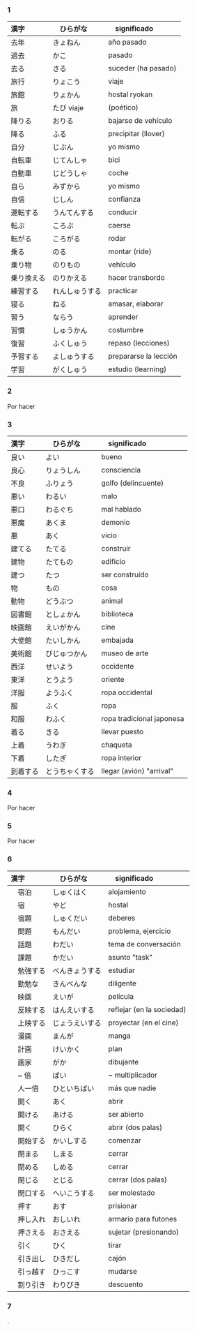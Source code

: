 ### 1

| 漢字　		|　ひらがな　		|　significado 							|
|:------ 	|:--------		|:-----------								|
| 去年　		| きょねん 			| año pasado 								|
| 過去　		| かこ 				| pasado 										|
| 去る			| さる 				| suceder (ha pasado) 			|
| 旅行　		| りょこう 			| viaje 										|
| 旅館			| りょかん 			| hostal ryokan 						|
| 旅　 		| たび viaje 	| (poético) 								|
| 降りる　	| おりる 				| bajarse de vehículo 			|
| 降る　 		| ふる 				| precipitar (llover) 			|
| 自分　		| じぶん 				| yo mismo 									|
| 自転車　	| じてんしゃ 		| bici 											|
| 自動車　	| じどうしゃ 		| coche 										|
| 自ら　		| みずから 			| yo mismo 									|
| 自信　		| じしん 				| confianza 								|
| 運転する　| うんてんする 	| conducir 									|
| 転ぶ　		| ころぶ 				| caerse 										|
| 転がる　	| ころがる 			| rodar 										|
| 乗る　 		| のる 				| montar (ride) 						|
| 乗り物　	| のりもの 			| vehículo 									|
| 乗り換える| のりかえる 		| hacer transbordo 					|
| 練習する　| れんしゅうする | practicar  								|
| 寝る　		| ねる 				| amasar, elaborar 					|
| 習う　		| ならう 				| aprender 									|
| 習慣　		| しゅうかん 		| costumbre 								|
| 復習　		| ふくしゅう 		| repaso (lecciones) 				|
| 予習する　| よしゅうする 	| prepararse la lección 		|
| 学習　		| がくしゅう 		| estudio (learning) 				|

### 2

Por hacer

### 3

| 漢字　		|　ひらがな　		|　significado 							|
|:------ 	|:--------		|:-----------								|
| 良い　 		| よい 				| bueno  										|
| 良心　 		| りょうしん 		| consciencia 							|
| 不良　 		| ふりょう 			| golfo (delincuente) 			|
| 悪い　 		| わるい 				| malo 											|
| 悪口　 		| わるぐち 			| mal hablado 							|
| 悪魔　 		| あくま 				| demonio 									|
| 悪　 		| あく 				| vicio 										|
| 建てる　 	| たてる 				| construir 								|
| 建物　 		| たてもの 			| edificio 									|
| 建つ　 		| たつ 				| ser construído 						|
| 物　 		| もの 				| cosa 											|
| 動物　 		| どうぶつ 			| animal 										|
| 図書館　 	| としょかん 		| biblioteca 								|
| 映画館　 	| えいがかん 		| cine 											|
| 大使館　 	| たいしかん 		| embajada 									|
| 美術館　 	| びじゅつかん 	| museo de arte 						|
| 西洋　 		| せいよう 			| occidente 								|
| 東洋　 		| とうよう 			| oriente 									|
| 洋服　 		| ようふく 			| ropa occidental 					|
| 服　 		| ふく 				| ropa 											|
| 和服　 		| わふく 				| ropa tradicional japonesa |
| 着る　 		| きる 				| llevar puesto 						|
| 上着　 		| うわぎ 				| chaqueta 									|
| 下着　 		| したぎ 				| ropa interior 						|
| 到着する 	| とうちゃくする	| llegar (avión) "arrival"	|

### 4

Por hacer

### 5

Por hacer

### 6

| 漢字　		|　ひらがな　		|　significado 							|
|:------ 	|:--------		|:-----------								|
|　宿泊　		| しゅくはく 		| alojamiento 							|
|　宿 			| やど 				| hostal 										|
|　宿題   	| しゅくだい 		| deberes 									|
|　問題			| もんだい 			| problema, ejercicio				|
|　話題			| わだい 				| tema de conversación 			|
|　課題			| かだい 				| asunto "task" 						|
|　勉強する	| べんきょうする	| estudiar 									|
|　勤勉な		| きんべんな 		| diligente 								|
|　映画 		| えいが 				| película 									|
|　反映する	| はんえいする 	| reflejar (en la sociedad) |
|　上映する	| じょうえいする	| proyectar (en el cine) 		|
|　漫画 		| まんが 				| manga 										|
|　計画 		| けいかく 			| plan 											|
|　画家 		| がか 				| dibujante 								|
|　~ 倍		| ばい 				| ~ multiplicador 					|
|　人一倍 	| ひといちばい 	| más que nadie 						|
|　開く 		| あく 				| abrir 										|
|　開ける 	| あける 				| ser abierto 							|
|　開く 		| ひらく 				| abrir (dos palas)					|
|　開始する	| かいしする 		| comenzar 									|
|　閉まる 	| しまる 				| cerrar 										|
|　閉める 	| しめる 				| cerrar 										|
|　閉じる 	| とじる 				| cerrar (dos palas) 				|
|　閉口する	| へいこうする 	| ser molestado 						|
|　押す 		| おす 				| prisionar 								|
|　押し入れ	| おしいれ 			| armario para futones 			|
|　押さえる	| おさえる 			| sujetar (presionando) 		|
|　引く 		| ひく 				| tirar 										|
|　引き出し	| ひきだし 			| cajón 										|
|　引っ越す	| ひっこす 			| mudarse 									|
|　割り引き	| わりびき 			| descuento 								|

### 7

.
